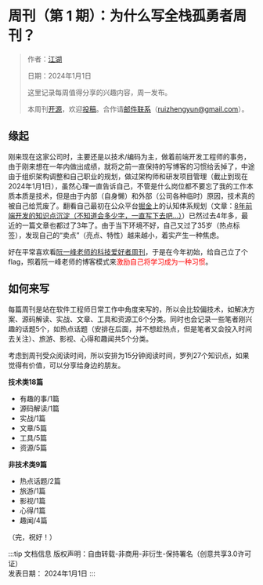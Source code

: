# 周刊（第 1 期）：为什么写全栈孤勇者周刊？

> 作者：[江湖](../about.md)
> 
> 日期：2024年1月1日
>
> 这里记录每周值得分享的兴趣内容，周一发布。
>
> 本周刊[开源](https://github.com/fullstackren/fullstackren.github.io/tree/main/weekly)，欢迎[投稿](https://github.com/fullstackren/fullstackren.github.io/issues)。合作请<a href="mailto:ruizhengyun@gmail.com" target="_blank">邮件联系</a>（ruizhengyun@gmail.com）。


## 缘起

刚来现在这家公司时，主要还是以技术/编码为主，做着前端开发工程师的事务，由于刚来想在一年内做出成绩，就将之前一直保持的写博客的习惯给丢掉了，中途由于组织架构调整和自己职业的规划，做过架构师和研发项目管理（截止到现在2024年1月1日），虽然心理一直告诉自己，不管是什么岗位都不要忘了我的工作本质本质是技术，但是由于内部（自身懒）和外部（公司各种临时）原因，技术真的被自己给荒废了。翻看自己最初在公众平台[掘金](https://juejin.cn/)上的认知体系规划（文章：[8年前端开发的知识点沉淀（不知道会多少字，一直写下去吧...）](https://juejin.cn/post/6844903870276042759)）已然过去4年多，最近的一篇文章也都过了3年了。由于当下环境不好，自己又过了35岁（热点标签），发现自己的“卖点”（亮点、特性）越来越小，着实产生一种焦虑。

好在平常喜欢看[阮一峰老师的科技爱好者周刊](https://www.ruanyifeng.com/blog/)，于是在今年初始，给自己立了个 flag，照着阮一峰老师的博客模式来<span style="color:red;">激励自己将学习成为一种习惯</span>。

## 如何来写

每篇周刊是站在软件工程师日常工作中角度来写的，所以会比较偏技术，如解决方案、源码解读、实战、文章、工具和资源工6个分类。同时也会记录一些笔者刚兴趣的话题5个，如热点话题（安排在后面，并不想趁热点，但是笔者又会投入时间去关注）、旅游、影视、心得和趣闻共5个分类。

考虑到周刊受众阅读时间，所以安排为15分钟阅读时间，罗列27个知识点，如果觉得有价值，可以分享给身边的朋友。

**技术类18篇**

- 有趣的事/1篇
- 源码解读/1篇
- 实战/1篇
- 文章/5篇
- 工具/5篇
- 资源/5篇
  
**非技术类9篇**

- 热点话题/2篇
- 旅游/1篇
- 影视/1篇
- 心得/1篇
- 趣闻/4篇


（完，祝好！）

:::tip 文档信息
版权声明：自由转载-非商用-非衍生-保持署名（创意共享3.0许可证）</br>
发表日期： 2024年1月1日
:::